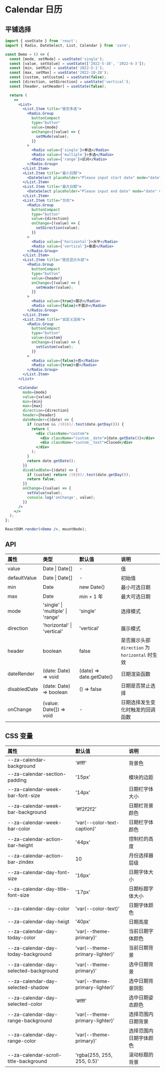 # Calendar 日历

## 平铺选择

```jsx
import { useState } from 'react';
import { Radio, DateSelect, List, Calendar } from 'zarm';

const Demo = () => {
  const [mode, setMode] = useState('single');
  const [value, setValue] = useState(['2022-5-18', '2022-6-3']);
  const [min, setMin] = useState('2022-5-1');
  const [max, setMax] = useState('2022-10-28');
  const [custom, setCustom] = useState(false);
  const [direction, setDirection] = useState('vertical');
  const [header, setHeader] = useState(false);

  return (
    <>
      <List>
        <List.Item title="是否多选">
          <Radio.Group
            buttonCompact
            type="button"
            value={mode}
            onChange={(value) => {
              setMode(value);
            }}
          >
            <Radio value={'single'}>单选</Radio>
            <Radio value={'multiple'}>多选</Radio>
            <Radio value={'range'}>区间</Radio>
          </Radio.Group>
        </List.Item>
        <List.Item title="最小日期">
          <DateSelect placeholder="Please input start date" mode="date" value={min} onOk={setMin} />
        </List.Item>
        <List.Item title="最大日期">
          <DateSelect placeholder="Please input end date" mode="date" value={max} onOk={setMax} />
        </List.Item>
        <List.Item title="方向">
          <Radio.Group
            buttonCompact
            type="button"
            value={direction}
            onChange={(value) => {
              setDirection(value);
            }}
          >
            <Radio value={'horizontal'}>水平</Radio>
            <Radio value={'vertical'}>垂直</Radio>
          </Radio.Group>
        </List.Item>
        <List.Item title="是否显示头部">
          <Radio.Group
            buttonCompact
            type="button"
            value={header}
            onChange={(value) => {
              setHeader(value);
            }}
          >
            <Radio value={true}>展示</Radio>
            <Radio value={false}>不展示</Radio>
          </Radio.Group>
        </List.Item>
        <List.Item title="自定义渲染">
          <Radio.Group
            buttonCompact
            type="button"
            value={custom}
            onChange={(value) => {
              setCustom(value);
            }}
          >
            <Radio value={false}>否</Radio>
            <Radio value={true}>是</Radio>
          </Radio.Group>
        </List.Item>
      </List>

      <Calendar
        mode={mode}
        value={value}
        min={min}
        max={max}
        direction={direction}
        header={header}
        dateRender={(date) => {
          if (custom && /(0|6)/.test(date.getDay())) {
            return (
              <div className="custom">
                <div className="custom__date">{date.getDate()}</div>
                <div className="custom__text">Closed</div>
              </div>
            );
          }
          return date.getDate();
        }}
        disabledDate={(date) => {
          if (custom) return /(0|6)/.test(date.getDay());
          return false;
        }}
        onChange={(value) => {
          setValue(value);
          console.log('onChange', value);
        }}
      />
    </>
  );
};

ReactDOM.render(<Demo />, mountNode);
```

## API

| 属性         | 类型                              | 默认值                   | 说明                                          |
| :----------- | :-------------------------------- | :----------------------- | :-------------------------------------------- |
| value        | Date \| Date[]                    | -                        | 值                                            |
| defaultValue | Date \| Date[]                    | -                        | 初始值                                        |
| min          | Date                              | new Date()               | 最小可选日期                                  |
| max          | Date                              | min + 1 年               | 最大可选日期                                  |
| mode         | 'single' \| 'multiple' \| 'range' | 'single'                 | 选择模式                                      |
| direction    | 'horizontal' \| 'vertical'        | 'vertical'               | 展示模式                                      |
| header       | boolean                           | false                    | 是否展示头部`direction` 为`horizontal` 时生效 |
| dateRender   | (date: Date) => void              | (date) => date.getDate() | 日期渲染函数                                  |
| disabledDate | (date: Date) => boolean           | () => false              | 日期是否禁止选择                              |
| onChange     | (value: Date[]) => void           | -                        | 日期选择发生变化时触发的回调函数              |

## CSS 变量

| 属性                                  | 默认值                         | 说明                   |
| :------------------------------------ | :----------------------------- | :--------------------- |
| --za-calendar-background              | '#fff'                         | 背景色                 |
| --za-calendar-section-padding         | '15px'                         | 模块的边距             |
| --za-calendar-week-bar-font-size      | '14px'                         | 日期栏字体大小         |
| --za-calendar-week-bar-background     | '#f2f2f2'                      | 日期栏背景颜色         |
| --za-calendar-week-bar-color          | 'var(--color-text-caption)'    | 日期栏字体颜色         |
| --za-calendar-action-bar-height       | '44px'                         | 控制栏的高度           |
| --za-calendar-action-bar-zindex       | 10                             | 月份选择器层级         |
| --za-calendar-day-font-size           | '16px'                         | 日期字体大小           |
| --za-calendar-day-title-font-size     | '17px'                         | 日期标题字体大小       |
| --za-calendar-day-color               | 'var(--color-text)'            | 日期字体颜色           |
| --za-calendar-day-heigt               | '40px'                         | 日期高度               |
| --za-calendar-day-today-color         | 'var(--theme-primary)'         | 当前日期字体颜色       |
| --za-calendar-day-today-background    | 'var(--theme-primary-lighter)' | 当前日期背景           |
| --za-calendar-day-selected-background | 'var(--theme-primary)'         | 选中日期背景           |
| --za-calendar-day-selected-shadow     | 'var(--theme-primary-lighter)' | 选中日期背景阴影       |
| --za-calendar-day-selected-color      | '#fff'                         | 选中日期姿态颜色       |
| --za-calendar-day-range-background    | 'var(--theme-primary-lighter)' | 选择范围内日期背景     |
| --za-calendar-day-range-color         | 'var(--theme-primary)'         | 选择范围内日期字体颜色 |
| --za-calendar-scroll-title-background | 'rgba(255, 255, 255, 0.5)'     | 滚动标题的背景         |
